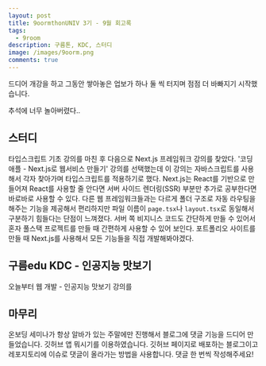 ```yaml
---
layout: post
title: 9oormthonUNIV 3기 - 9월 회고록
tags:
  - 9room
description: 구름톤, KDC, 스터디
image: /images/9oorm.png
comments: true
---
```


드디어 개강을 하고 그동안 쌓아놓은 업보가 하나 둘 씩 터지며 점점 더 바빠지기 시작했습니다.


추석에 너무 놀아버렸다..

## 스터디

타입스크립트 기초 강의를 마친 후 다음으로 Next.js 프레임워크 강의를 찾았다.
'코딩애플 - Next.js로 웹서비스 만들기' 강의를 선택했는데 이 강의는 자바스크립트를 사용해서 각자 찾아가며 타입스크립트를 적용하기로 했다.
Next.js는 React를 기반으로 만들어져 React를 사용할 줄 안다면 서버 사이드 렌더링(SSR) 부분만 추가로 공부한다면 바로바로 사용할 수 있다.
다른 웹 프레임워크들과는 다르게 폴더 구조로 자동 라우팅을 해주는 기능을 제공해서 편리하지만 파일 이름이 `page.tsx`나 `layout.tsx`로 동일해서 구분하기 힘들다는 단점이 느껴졌다.
서버 쪽 비지니스 코드도 간단하게 만들 수 있어서 혼자 풀스택 프로젝트를 만들 때 간편하게 사용할 수 있어 보인다.
포트폴리오 사이트를 만들 때 Next.js를 사용해서 모든 기능들을 직접 개발해봐야겠다.


## 구름edu KDC - 인공지능 맛보기

오늘부터 웹 개발 - 인공지능 맛보기 강의를



## 마무리

온보딩 세미나가 항상 알바가 있는 주말에만 진행해서 
블로그에 댓글 기능을 드디어 만들었습니다.
깃허브 앱 뭐시기를 이용하였습니다.
깃허브 페이지로 배포하는 블로그이고 레포지토리에 이슈로 댓글이 올라가는 방법을 사용합니다.
댓글 한 번씩 작성해주세요!
